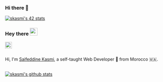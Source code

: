 ### Hi there 👋

<!--
**skasmi/skasmi** is a ✨ _special_ ✨ repository because its `README.md` (this file) appears on your GitHub profile.
Here are some ideas to get you started:
- 🔭 I’m currently working on ...
- 🌱 I’m currently learning ...
- 👯 I’m looking to collaborate on ...
- 🤔 I’m looking for help with ...
- 💬 Ask me about ...
- 📫 How to reach me: ...
- 😄 Pronouns: ...
- ⚡ Fun fact: ...
-->
[![skasmi's 42 stats](https://badge.mediaplus.ma/levi/skasmi)](https://github.com/oakoudad/badge42)
### Hey there <img src="[https://media.giphy.com/media/hvRJCLFzcasrR4ia7z/giphy.gif](https://cdna.artstation.com/p/assets/images/images/024/538/828/original/pixel-jeff-clipc-s.gif?1582740521)" width="25px">

<a href="https://www.facebook.com/8rFRATELLO">
  <img align="left" alt="saifeddine kasmi | Facebook" width="22px" src="https://cdn.jsdelivr.net/npm/simple-icons@v3/icons/facebook.svg" />
</a>


<br />
<br />

Hi, I'm [Saifeddine Kasmi](https://github.com/skasmi), a self-taught Web Developer 🚀 from Morocco 🇲🇦.

<br />

<a href="https://github-readme-stats.vercel.app/api?username=skasmi&count_private=true&show_icons=true">
  <img align="center" src="https://github-readme-stats.vercel.app/api?username=skasmi&count_private=true&show_icons=true" alt="skasmi's github stats" />
</a>
